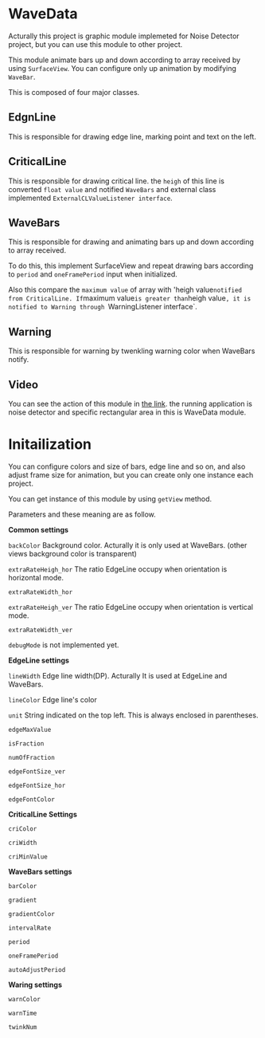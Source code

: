 # WaveData

Acturally this project is graphic module implemeted for Noise Detector project, but you can use this module to other project.

This module animate bars up and down according to array received by using `SurfaceView`. You can configure only up animation by modifying `WaveBar`.

This is composed of four major classes.

## EdgnLine

This is responsible for drawing edge line, marking point and text on the left.

## CriticalLine

This is responsible for drawing critical line. the `heigh` of this line is converted `float value` and notified `WaveBars` and external class implemented `ExternalCLValueListener interface`.

## WaveBars

This is responsible for drawing and animating bars up and down according to array received.

To do this, this implement SurfaceView and repeat drawing bars according to `period` and `oneFramePeriod` input when initialized.

Also this compare the `maximum value` of array with 'heigh value` notified from CriticalLine. If `maximum value` is greater than `heigh value`, it is notified to Warning through `WarningListener interface`.

## Warning

This is responsible for warning by twenkling warning color when WaveBars notify.

## Video

You can see the action of this module in [the link](http://joondong.tistory.com/28?category=651762). the running application is noise detector and specific rectangular area in this is WaveData module.

# Initailization

You can configure colors and size of bars, edge line and so on, and also adjust frame size for animation, but you can create only one instance each project.

You can get instance of this module by using `getView` method.

Parameters and these meaning are as follow.

**Common settings**

`backColor` Background color. Acturally it is only used at WaveBars. (other views background color is transparent)

`extraRateHeigh_hor` The ratio EdgeLine occupy when orientation is horizontal mode.

`extraRateWidth_hor`

`extraRateHeigh_ver` The ratio EdgeLine occupy when orientation is vertical mode.

`extraRateWidth_ver`

`debugMode` is not implemented yet.

**EdgeLine settings**

`lineWidth` Edge line width(DP). Acturally It is used at EdgeLine and WaveBars.

`lineColor` Edge line's color

`unit` String indicated on the top left. This is always enclosed in parentheses.

`edgeMaxValue`

`isFraction`

`numOfFraction`

`edgeFontSize_ver`

`edgeFontSize_hor`

`edgeFontColor`

**CriticalLine Settings**

`criColor`

`criWidth`

`criMinValue`

**WaveBars settings**

`barColor`

`gradient`

`gradientColor`

`intervalRate`

`period`

`oneFramePeriod`

`autoAdjustPeriod`

**Waring settings** 

`warnColor`

`warnTime`

`twinkNum`